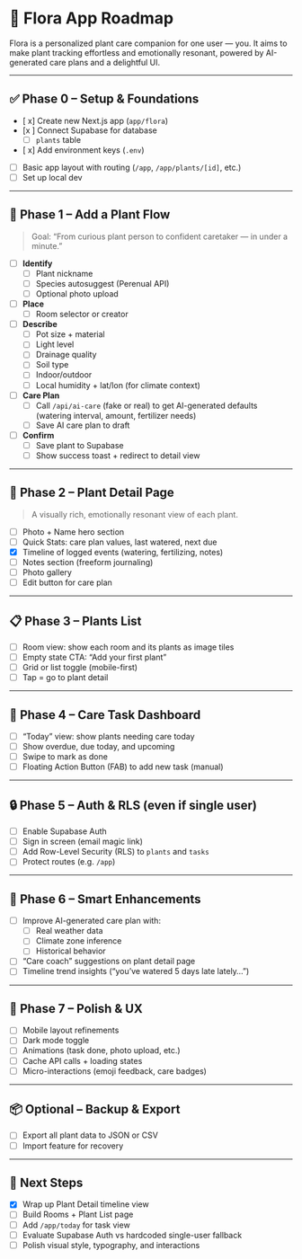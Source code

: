 # 🌿 Flora App Roadmap

Flora is a personalized plant care companion for one user — you. It aims to make plant tracking effortless and emotionally resonant, powered by AI-generated care plans and a delightful UI.

---

## ✅ Phase 0 – Setup & Foundations

- [ x] Create new Next.js app (`app/flora`)
- [x ] Connect Supabase for database
  - [ ] `plants` table
- [ x] Add environment keys (`.env`)
- [ ] Basic app layout with routing (`/app`, `/app/plants/[id]`, etc.)
- [ ] Set up local dev 

---

## 🌱 Phase 1 – Add a Plant Flow

> Goal: “From curious plant person to confident caretaker — in under a minute.”

- [ ] **Identify**
  - [ ] Plant nickname
  - [ ] Species autosuggest (Perenual API)
  - [ ] Optional photo upload

- [ ] **Place**
  - [ ] Room selector or creator

- [ ] **Describe**
  - [ ] Pot size + material
  - [ ] Light level
  - [ ] Drainage quality
  - [ ] Soil type
  - [ ] Indoor/outdoor
  - [ ] Local humidity + lat/lon (for climate context)

- [ ] **Care Plan**
  - [ ] Call `/api/ai-care` (fake or real) to get AI-generated defaults (watering interval, amount, fertilizer needs)
  - [ ] Save AI care plan to draft

- [ ] **Confirm**
  - [ ] Save plant to Supabase
  - [ ] Show success toast + redirect to detail view

---

## 🌿 Phase 2 – Plant Detail Page

> A visually rich, emotionally resonant view of each plant.

- [ ] Photo + Name hero section
- [ ] Quick Stats: care plan values, last watered, next due
- [x] Timeline of logged events (watering, fertilizing, notes)
- [ ] Notes section (freeform journaling)
- [ ] Photo gallery
- [ ] Edit button for care plan

---

## 📋 Phase 3 – Plants List

- [ ] Room view: show each room and its plants as image tiles
- [ ] Empty state CTA: “Add your first plant”
- [ ] Grid or list toggle (mobile-first)
- [ ] Tap = go to plant detail

---

## 📅 Phase 4 – Care Task Dashboard

- [ ] “Today” view: show plants needing care today
- [ ] Show overdue, due today, and upcoming
- [ ] Swipe to mark as done
- [ ] Floating Action Button (FAB) to add new task (manual)

---

## 🔒 Phase 5 – Auth & RLS (even if single user)

- [ ] Enable Supabase Auth
- [ ] Sign in screen (email magic link)
- [ ] Add Row-Level Security (RLS) to `plants` and `tasks`
- [ ] Protect routes (e.g. `/app`)

---

## 🧠 Phase 6 – Smart Enhancements

- [ ] Improve AI-generated care plan with:
  - [ ] Real weather data
  - [ ] Climate zone inference
  - [ ] Historical behavior
- [ ] “Care coach” suggestions on plant detail page
- [ ] Timeline trend insights (“you’ve watered 5 days late lately…”)

---

## 🧪 Phase 7 – Polish & UX

- [ ] Mobile layout refinements
- [ ] Dark mode toggle
- [ ] Animations (task done, photo upload, etc.)
- [ ] Cache API calls + loading states
- [ ] Micro-interactions (emoji feedback, care badges)

---

## 📦 Optional – Backup & Export

- [ ] Export all plant data to JSON or CSV
- [ ] Import feature for recovery

---

## 🧭 Next Steps

- [x] Wrap up Plant Detail timeline view
- [ ] Build Rooms + Plant List page
- [ ] Add `/app/today` for task view
- [ ] Evaluate Supabase Auth vs hardcoded single-user fallback
- [ ] Polish visual style, typography, and interactions
